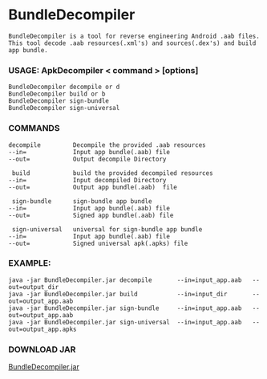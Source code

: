 # BundleDecompiler
    BundleDecompiler is a tool for reverse engineering Android .aab files.
    This tool decode .aab resources(.xml's) and sources(.dex's) and build app bundle.
 
### USAGE: ApkDecompiler < command > [options]
    BundleDecompiler decompile or d
    BundleDecompiler build or b
    BundleDecompiler sign-bundle
    BundleDecompiler sign-universal

### COMMANDS
    decompile         Decompile the provided .aab resources
    --in=             Input app bundle(.aab) file
    --out=            Output decompile Directory
    
     build            build the provided decompiled resources
    --in=             Input decompiled Directory
    --out=            Output app bundle(.aab)  file
    
     sign-bundle      sign-bundle app bundle
    --in=             Input app bundle(.aab) file
    --out=            Signed app bundle(.aab) file
    
     sign-universal   universal for sign-bundle app bundle
    --in=             Input app bundle(.aab) file
    --out=            Signed universal apk(.apks) file
    
### EXAMPLE:
    java -jar BundleDecompiler.jar decompile       --in=input_app.aab   --out=output_dir
    java -jar BundleDecompiler.jar build           --in=input_dir       --out=output_app.aab 
    java -jar BundleDecompiler.jar sign-bundle     --in=input_app.aab   --out=output_app.aab 
    java -jar BundleDecompiler.jar sign-universal  --in=input_app.aab   --out=output_app.apks

### DOWNLOAD JAR 
  [BundleDecompiler.jar](https://github.com/TamilanPeriyasamy/BundleDecompiler/raw/master/build/libs/BundleDecompiler-0.0.2.jar)
